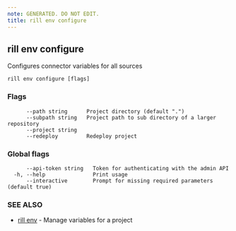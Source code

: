 ```yaml
---
note: GENERATED. DO NOT EDIT.
title: rill env configure
---
```

## rill env configure

Configures connector variables for all sources

```
rill env configure [flags]
```

### Flags

```
      --path string      Project directory (default ".")
      --subpath string   Project path to sub directory of a larger repository
      --project string   
      --redeploy         Redeploy project
```

### Global flags

```
      --api-token string   Token for authenticating with the admin API
  -h, --help               Print usage
      --interactive        Prompt for missing required parameters (default true)
```

### SEE ALSO

* [rill env](env.md)	 - Manage variables for a project

